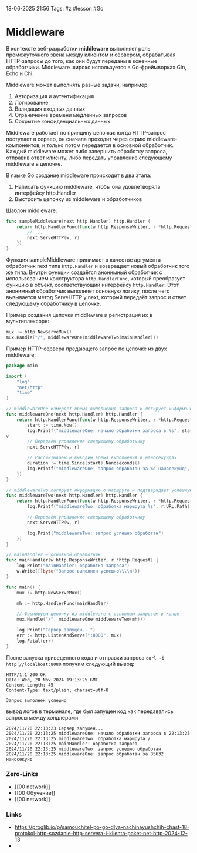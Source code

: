 18-06-2025 21:56
Tags: #z #lesson #Go 
#  Middleware

В контексте веб-разработки **middleware** выполняет роль промежуточного звена между клиентом и сервером, обрабатывая HTTP-запросы до того, как они будут переданы в конечные обработчики. Middleware широко используется в Go-фреймворках Gin, Echo и Chi.

Middleware может выполнять разные задачи, например:

1. Авторизация и аутентификация
2. Логирование
3. Валидация входных данных
4. Ограничение времени медленных запросов
5. Сокрытие конфиденциальных данных

Middleware работает по принципу цепочки: когда HTTP-запрос поступает в сервер, он сначала проходит через серию middleware-компонентов, и только потом передается в основной обработчик. Каждый middleware может либо завершить обработку запроса, отправив ответ клиенту, либо передать управление следующему middleware в цепочке.

В языке Go создание middleware происходит в два этапа:

1. Написать функцию middleware, чтобы она удовлетворяла интерфейсу http.Handler
2. Выстроить цепочку из middleware и обработчиков

Шаблон middleware:

```go
func sampleMiddleware(next http.Handler) http.Handler {
	return http.HandlerFunc(func(w http.ResponseWriter, r *http.Request) {
		// ...
		next.ServeHTTP(w, r)
	})
}
```

Функция sampleMiddleware принимает в качестве аргумента обработчик next типа `http.Handler` и возвращает новый обработчик того же типа. Внутри функции создаётся анонимный обработчик с использованием конструктора `http.HandlerFunc`, который преобразует функцию в объект, соответствующий интерфейсу `http.Handler`. Этот анонимный обработчик выполняет основную логику, после чего вызывается метод ServeHTTP у next, который передаёт запрос и ответ следующему обработчику в цепочке.

Пример создания цепочки middleware и регистрация их в мультиплексоре:
```go
mux := http.NewServeMux()
mux.Handle("/", middlewareOne(middlewareTwo(mainHandler)))
```

Пример HTTP-сервера предающего запрос по цепочке из двух middleware:

```go
package main

import (
	"log"
	"net/http"
	"time"
)

// middlewareOne измеряет время выполнения запроса и логирует информацию о начале и конце обработки
func middlewareOne(next http.Handler) http.Handler {
	return http.HandlerFunc(func(w http.ResponseWriter, r *http.Request) {
		start := time.Now()
		log.Printf("middlewareOne: начало обработки запроса в %s", start.Format("15:04:05"))
v
		// Передаём управление следующему обработчику
		next.ServeHTTP(w, r)

		// Рассчитываем и выводим время выполнения в наносекундах
		duration := time.Since(start).Nanoseconds()
		log.Printf("middlewareOne: запрос обработан за %d наносекунд", duration)
	})
}

// middlewareTwo логирует информацию о маршруте и подтверждает успешную обработку
func middlewareTwo(next http.Handler) http.Handler {
	return http.HandlerFunc(func(w http.ResponseWriter, r *http.Request) {
		log.Printf("middlewareTwo: обработка маршрута %s", r.URL.Path)

		// Передаём управление следующему обработчику
		next.ServeHTTP(w, r)

		log.Print("middlewareTwo: запрос успешно обработан")
	})
}

// mainHandler — основной обработчик
func mainHandler(w http.ResponseWriter, r *http.Request) {
	log.Print("mainHandler: обработка запроса")
	w.Write([]byte("Запрос выполнен успешно\\\\n"))
}

func main() {
	mux := http.NewServeMux()

	mh := http.HandlerFunc(mainHandler)

	// Формируем цепочку из middleware с основным запросом в конце
	mux.Handle("/", middlewareOne(middlewareTwo(mh)))

	log.Print("Сервер запущен...")
	err := http.ListenAndServe(":8080", mux)
	log.Fatal(err)
}
```

После запуска приведенного кода и отправки запроса 
`curl -i http://localhost:8080` получим следующий вывод:

```curl
HTTP/1.1 200 OK
Date: Wed, 20 Nov 2024 19:13:25 GMT
Content-Length: 45
Content-Type: text/plain; charset=utf-8

Запрос выполнен успешно
```

вывод логов в терминале, где был запущен код как передавались запросы между хэндлерами

```terminal
2024/11/20 22:13:23 Сервер запущен...
2024/11/20 22:13:25 middlewareOne: начало обработки запроса в 22:13:25
2024/11/20 22:13:25 middlewareTwo: обработка маршрута /
2024/11/20 22:13:25 mainHandler: обработка запроса
2024/11/20 22:13:25 middlewareTwo: запрос успешно обработан
2024/11/20 22:13:25 middlewareOne: запрос обработан за 85632 наносекунд
```






### Zero-Links
- [[00 network]]
- [[00 Обучение]]
- [[00 network]]


### Links
- https://proglib.io/p/samouchitel-po-go-dlya-nachinayushchih-chast-18-protokol-http-sozdanie-http-servera-i-klienta-paket-net-http-2024-12-13
- 

